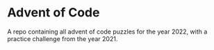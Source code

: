 # Advent of Code

A repo containing all advent of code puzzles for the year 2022, with a practice challenge from the year 2021. 